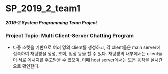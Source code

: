 # SP_2019_2_team1
##### 2019-2 System Programming Team Project

### Project Topic: Multi Client-Server Chatting Program

- 다중 소켓을 기반으로 여러 명의 client를 생성하고, 각 client들은 main server에 접속하여 채팅방을 생성, 조회, 입장 등을 할 수 있다. 채팅방의 내부에서는 client들이 서로 메시지를 주고받을 수 있으며, 이때 host server에서는 모든 동작을 실시간으로 확인한다. 
